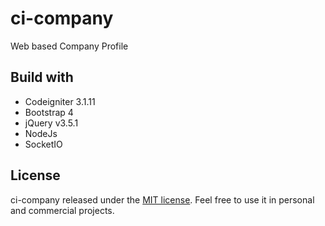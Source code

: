 # ci-company

Web based Company Profile

## Build with

* Codeigniter 3.1.11
* Bootstrap 4
* jQuery v3.5.1
* NodeJs
* SocketIO

## License

ci-company released under the [MIT license](https://github.com/dionisius-lg/ci-company/blob/master/license.txt). Feel free to use it in personal and commercial projects.

